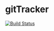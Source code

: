 gitTracker
==========
[![Build Status](https://drone.io/github.com/benoj/gitTracker/status.png)](https://drone.io/github.com/benoj/gitTracker/latest)